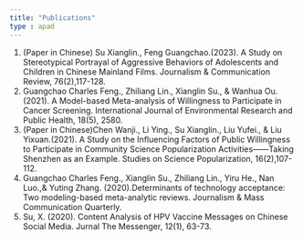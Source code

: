 ```yaml
---
title: "Publications"
type : apad
---
```


1. (Paper in Chinese) Su Xianglin., Feng Guangchao.(2023). A Study on Stereotypical Portrayal of Aggressive Behaviors of Adolescents and Children in Chinese Mainland Films. Journalism & Communication Review, 76(2),117-128.
2. Guangchao Charles Feng., Zhiliang Lin., Xianglin Su., & Wanhua Ou.(2021). A Model-based Meta-analysis of Willingness to Participate in Cancer Screening. International Journal of Environmental Research and Public Health, 18(5), 2580.
3. (Paper in Chinese)Chen Wanji., Li Ying., Su Xianglin., Liu Yufei., & Liu Yixuan.(2021). A Study on the Influencing Factors of Public Willingness to Participate in Community Science Popularization Activities——Taking Shenzhen as an Example. Studies on Science Popularization, 16(2),107-112.
4. Guangchao Charles Feng., Xianglin Su., Zhiliang Lin., Yiru He., Nan Luo.,& Yuting Zhang. (2020).Determinants of technology acceptance: Two modeling-based meta-analytic reviews. Journalism & Mass Communication Quarterly.
5. Su, X. (2020). Content Analysis of HPV Vaccine Messages on Chinese Social Media. Jurnal The Messenger, 12(1), 63-73.

